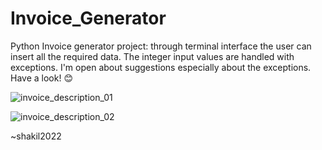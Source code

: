 # Invoice_Generator
Python Invoice generator project: through terminal interface the user can insert all the required data. The integer input values are handled with exceptions.
I'm open about suggestions especially about the exceptions. Have a look! 😊



![invoice_description_01](https://github.com/Shakhawat-Shakil/Invoice_Generator/assets/96696222/06141cf4-fcc2-4b81-ac13-3b696288a73e)

![invoice_description_02](https://github.com/Shakhawat-Shakil/Invoice_Generator/assets/96696222/46c33c5f-f553-4614-8792-c9f5cdb29945)


~shakil2022
